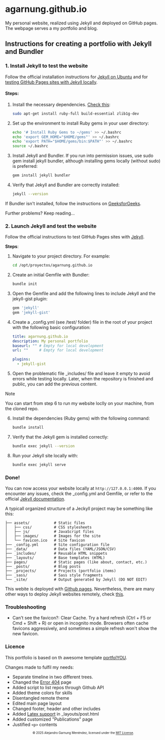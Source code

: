# agarnung.github.io

My personal website, realized using Jekyll and deployed on GitHub pages. The webpage serves a my portfolio and blog.

## Instructions for creating a portfolio with Jekyll and Bundler

### 1. Install Jekyll to test the website

Follow the official installation instructions for [Jekyll on Ubuntu](https://jekyllrb.com/docs/installation/ubuntu/) and for [testing GitHub Pages sites with Jekyll locally](https://docs.github.com/en/pages/setting-up-a-github-pages-site-with-jekyll/testing-your-github-pages-site-locally-with-jekyll).

#### Steps:

1. Install the necessary dependencies. [Check this](https://jekyllrb.com/docs/installation/):
	```bash
	sudo apt-get install ruby-full build-essential zlib1g-dev
	```
2. Set up the environment to install Ruby gems in your user directory:
	```bash
	echo '# Install Ruby Gems to ~/gems' >> ~/.bashrc
	echo 'export GEM_HOME="$HOME/gems"' >> ~/.bashrc
	echo 'export PATH="$HOME/gems/bin:$PATH"' >> ~/.bashrc
	source ~/.bashrc
	```
3. Install Jekyll and Bundler. If you run into permission issues, use sudo gem install jekyll bundler, although installing gems locally (without sudo) is preferred:
	```bash
	gem install jekyll bundler
	```
4. Verify that Jekyll and Bundler are correctly installed:
	```bash
	jekyll --version
	```
If Bundler isn't installed, follow the instructions on [GeeksforGeeks](https://www.geeksforgeeks.org/how-to-install-ruby-bundler-on-linux/).

Further problems? Keep reading...

### 2. Launch Jekyll and test the website

Follow the official instructions to test GitHub Pages sites with [Jekyll](https://docs.github.com/en/pages/setting-up-a-github-pages-site-with-jekyll/testing-your-github-pages-site-locally-with-jekyll).

**Steps**:

1.  Navigate to your project directory. For example:
	```bash
	cd /opt/proyectos/agarnung.github.io
	```
2. Create an initial Gemfile with Bundler:
	```bash
	bundle init
	```
3. Open the Gemfile and add the following lines to include Jekyll and the jekyll-gist plugin:
	```bash
	gem 'jekyll'
	gem 'jekyll-gist'
	```
4. Create a _config.yml (see /test/ folder) file in the root of your project with the following basic configuration:
	```yml
	title: agarnung.github.io
	description: My personal portfolio
	baseurl: "" # Empty for local development
	url: ""     # Empty for local development

	plugins:
	  - jekyll-gist
	```
5. Open the problematic file _includes/ file and leave it empty to avoid errors while testing locally. Later, when the repository is finished and public, you can add the previous content.

> [!NOTE]  
> You can start from step 6 to run my website loclly on your machine, from the cloned repo.
6. Install the dependencies (Ruby gems) with the following command:
	```bash
	bundle install
	```
7. Verify that the Jekyll gem is installed correctly:
	```bash
	bundle exec jekyll --version
	```
8. Run your Jekyll site locally with:
	```bash
	bundle exec jekyll serve
	```
### Done!
You can now access your website locally at ```http://127.0.0.1:4000```. If you encounter any issues, check the _config.yml and Gemfile, or refer to the official [Jekyll documentation](https://jekyllrb.com/docs/installation/).

A typicall organized structure of a Jeckyll project may be something like this:
```
├── assets/           # Static files
│   ├── css/          # CSS stylesheets
│   ├── js/           # JavaScript files
│   ├── images/       # Images for the site
│   └── favicon.ico   # Site favicon
├── _config.yml       # Site configuration file
├── _data/            # Data files (YAML/JSON/CSV)
├── _includes/        # Reusable HTML snippets
├── _layouts/         # Base templates (HTML)
├── pages/            # Static pages (like about, contact, etc.)
├── _posts/           # Blog posts
├── _projects/        # Projects (portfolio items)
├── _sass/            # Sass style fragments
└── _site/            # Output generated by Jekyll (DO NOT EDIT)
```

This webite is deployed with [Github pages](https://docs.github.com/en/pages/quickstart). Nevertheless, there are many other ways to deploy Jekyll websites remotely, check [this](https://jekyllrb.com/docs/deployment/third-party/#:~:text=Sites%20on%20GitHub%20Pages%20are,Jekyll%2Dpowered%20website%20for%20free.).

### Troubleshooting
* Can't see the favicon?: Clear Cache. Try a hard refresh (Ctrl + F5 or Cmd + Shift + R) or open in incognito mode. Browsers often cache favicons aggressively, and sometimes a simple refresh won't show the new favicon.

### Licence
This portfolio is based on th awesome template [portfolYOU](https://github.com/yousinix/portfolYOU).

Changes made to fulfil my needs:
* Separate timeline in two different trees.
* Changed the [Error 404](https://codepen.io/code2rithik/pen/PoWQYGa) page
* Added script to list repos through Github API
* Added theme colors for skills
* Disentangled remote theme
* Edited main page layout
* Changed footer, header and other includes
* Added [Latex support](https://talk.jekyllrb.com/t/how-to-use-latex-on-jekyll/4119/2) in _layouts/post.html
* Added customized "Publications" page
* Justified ```<p>``` contents

<div align="center">
<sub><sup>© 2025 Alejandro Garnung Menéndez, licensed under the <a href="./LICENSE">MIT License</a>.</sup></sub>
</div>




